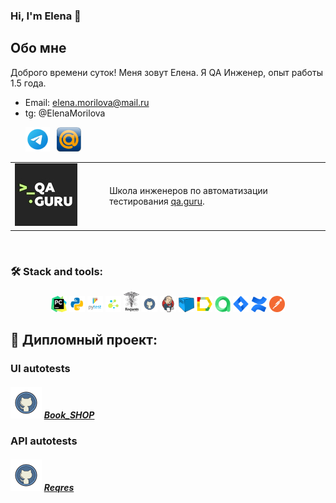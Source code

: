 ### Hi, I'm Elena 👋

## Обо мне
Доброго времени суток! Меня зовут Елена.
Я QA Инженер, опыт работы 1.5 года.


- Email: elena.morilova@mail.ru
- tg: @ElenaMorilova

<p>
  &#8287;&#8287;&#8287;&#8287;&#8287;
  <a href="https://t.me/ElenaMorilova"><img width="39px" alt="Telegram" title="Telegram" src="images/contacts/tg2.png"/></a>
  &#8287;
  <a href="https://e.mail.ru/inbox"><img width="39px" alt="Write me Email" title="mail" src="images/contacts/mail.png"/></a>
</p>


<table width="100%" border='0'>
    <tr><td width="30%" valign="bottom"><img src="images/logo/qa.jpg"/></td><td valign="middle">Школа инженеров по автоматизации тестирования <a target="_blank" href="https://qa.guru">qa.guru</a>.</td></tr>
</table>
  </br>

### 🛠️ Stack and tools:
<p  align="center">
  <code><img width="5%" title="Pycharm" src="images/logo/pycharm.png"></code>
  <code><img width="5%" title="Python" src="images/logo/python.png"></code>
  <code><img width="5%" title="Pytest" src="images/logo/pytest.png"></code>
  <code><img width="5%" title="Selene" src="images/logo/selene.png"></code>
  <code><img width="5%" title="Requests" src="images/logo/requests.png"></code>
  <code><img width="5%" title="GitHub" src="images/logo/github.png"></code>
  <code><img width="5%" title="Jenkins" src="images/logo/jenkins.png"></code>
  <code><img width="5%" title="Selenoid" src="images/logo/selenoid.png"></code>
  <code><img width="5%" title="Allure Report" src="images/logo/allure_report.png"></code>
  <code><img width="5%" title="Allure TestOps" src="images/logo/allure_testops.png"></code>
  <code><img width="5%" title="Jira" src="images/logo/jira.png"></code>
  <code><img width="5%" title="Confluence" src="images/logo/confluence.png"></code>
  <code><img width="5%" title="Postman" src="images/logo/postman.png"></code>
</p>

## 💾 Дипломный проект:
### UI autotests
##### <img width="10%" title="GitHub" src="images/logo/github.png"> [Book_SHOP](https://github.com/Elenmor/DiplomaUI)

### API autotests
##### <img width="10%" title="GitHub" src="images/logo/github.png"> [Reqres](https://github.com/Elenmor/DiplomaAPI)
&#8287;&#8287;&#8287;&#8287;&#8287;
